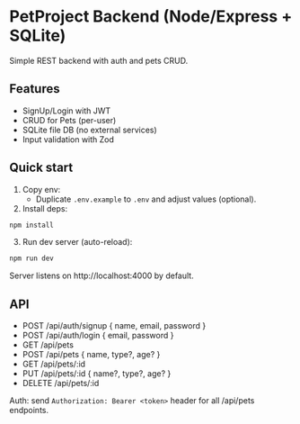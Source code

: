 # PetProject Backend (Node/Express + SQLite)

Simple REST backend with auth and pets CRUD.

## Features
- SignUp/Login with JWT
- CRUD for Pets (per-user)
- SQLite file DB (no external services)
- Input validation with Zod

## Quick start
1. Copy env:
   - Duplicate `.env.example` to `.env` and adjust values (optional).
2. Install deps:
```powershell
npm install
```
3. Run dev server (auto-reload):
```powershell
npm run dev
```
Server listens on http://localhost:4000 by default.

## API
- POST /api/auth/signup { name, email, password }
- POST /api/auth/login { email, password }
- GET /api/pets
- POST /api/pets { name, type?, age? }
- GET /api/pets/:id
- PUT /api/pets/:id { name?, type?, age? }
- DELETE /api/pets/:id

Auth: send `Authorization: Bearer <token>` header for all /api/pets endpoints.

